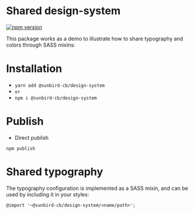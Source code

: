 # Shared design-system
[![npm version](https://badge.fury.io/js/%40sunbird-cb%2Fdesign-system.svg)](https://badge.fury.io/js/%40sunbird-cb%2Fdesign-system)

This package works as a demo to illustrate how to share typography and colors through SASS mixins:

# Installation
- `yarn add @sunbird-cb/design-system`
- `or `
- `npm i @sunbird-cb/design-system`
##
# Publish
- Direct publish
```
npm publish
```
# Shared typography
The typography configuration is implemented as a SASS mixin, and can be used by including it in your styles:
```
@import '~@sunbird-cb/design-system/<name/path>';
```
```